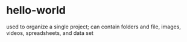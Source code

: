 # hello-world
used to organize a single project; can contain folders and file, images, videos, spreadsheets, and data set
